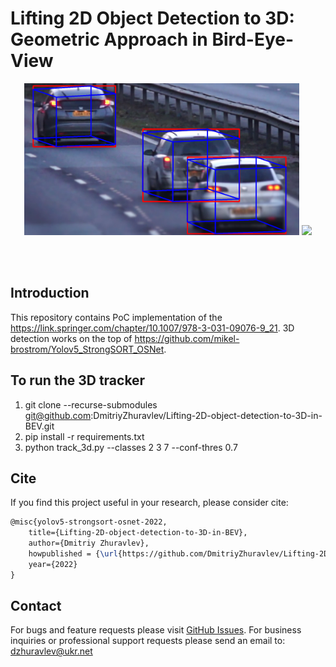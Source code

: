 # Lifting 2D Object Detection to 3D: Geometric Approach in Bird-Eye-View





<div align="center">
<p>
<img src="img/Embed.png" width="440"/> <img src="img/Pexels Videos 2053100_850_400.gif" width="500"/> 
</p>
<br>
<div>
<br>

 
</div>

</div>


## Introduction

This repository contains PoC implementation of the https://link.springer.com/chapter/10.1007/978-3-031-09076-9_21.
3D detection works on the top of https://github.com/mikel-brostrom/Yolov5_StrongSORT_OSNet.


## To run the 3D tracker

1. git clone --recurse-submodules git@github.com:DmitriyZhuravlev/Lifting-2D-object-detection-to-3D-in-BEV.git
2. pip install -r requirements.txt
3. python track_3d.py --classes 2 3 7 --conf-thres 0.7


## Cite

If you find this project useful in your research, please consider cite:

```latex
@misc{yolov5-strongsort-osnet-2022,
    title={Lifting-2D-object-detection-to-3D-in-BEV},
    author={Dmitriy Zhuravlev},
    howpublished = {\url{https://github.com/DmitriyZhuravlev/Lifting-2D-object-detection-to-3D-in-BEV}},
    year={2022}
}
```

## Contact 

For bugs and feature requests please visit [GitHub Issues](https://github.com/DmitriyZhuravlev/Lifting-2D-object-detection-to-3D-in-BEV/issues). For business inquiries or professional support requests please send an email to: dzhuravlev@ukr.net
